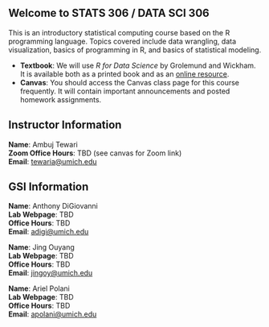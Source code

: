 ## Welcome to STATS 306 / DATA SCI 306

This is an introductory statistical computing course based on the R programming language. Topics covered include data wrangling, data visualization, basics of programming in R, and basics of statistical modeling.

- **Textbook**: We will use _R for Data Science_ by Grolemund and Wickham. It is available both as a printed book and as an [online resource](https://r4ds.had.co.nz/).
- **Canvas**: You should access the Canvas class page for this course frequently. It will contain important announcements and posted homework assignments.

## Instructor Information

**Name**: Ambuj Tewari  
**Zoom Office Hours**: TBD (see canvas for Zoom link)  
**Email**: [tewaria@umich.edu](mailto:tewaria@umich.edu)

## GSI Information

**Name**: Anthony DiGiovanni  
**Lab Webpage**: TBD  
**Office Hours**: TBD  
**Email**: adigi@umich.edu

**Name**: Jing Ouyang  
**Lab Webpage**: TBD  
**Office Hours**: TBD  
**Email**: jingoy@umich.edu

**Name**: Ariel Polani  
**Lab Webpage**: TBD  
**Office Hours**: TBD  
**Email**: apolani@umich.edu


